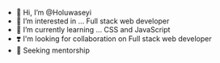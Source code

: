 - 👋 Hi, I’m @Holuwaseyi
- 👀 I’m interested in ... Full stack web developer
- 🌱 I’m currently learning ... CSS and JavaScript
- ❣️ I'm looking for collaboration on Full stack web developer
- 🤝 Seeking mentorship
<!---
Holuwaseyi/Holuwaseyi is a ✨ special ✨ repository because its `README.md` (this file) appears on your GitHub profile.
You can click the Preview link to take a look at your changes.
--->
